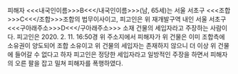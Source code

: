 피해자 <<<내국인이름>>>B<<</내국인이름>>>(남, 65세)는 서울 서초구 <<<조합>>>C<<</조합>>>조합의 법무이사이고, 피고인은 위 재개발구역 내인 서울 서초구 <<<구아래주소>>>D<<</구아래주소>>> 소재 건물의 세입자라고 주장하는 사람이다.
피고인은 2020. 2. 11. 16:50경 위 주소지에서 피해자가 위 건물은 이미 조합측에 소유권이 양도되어 조합 소유이고 위 건물의 세입자는 존재하지 않으니 더 이상 위 건물에 들어갈 수 없다고 하자 피고인은 정당한 세입자라고 일방적인 주장을 하면서 피해자의 오른 팔을 잡고 밀쳐 피해자를 폭행하였다.
